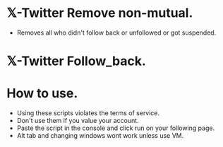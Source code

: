 # 𝕏-Twitter Remove non-mutual.
- Removes all who didn't follow back or unfollowed or got suspended.
# 𝕏-Twitter Follow_back.
# How to use.
- Using these scripts violates the terms of service.
- Don't use them if you value your account.
- Paste the script in the console and click run on your following page.
- Alt tab and changing windows wont work unless use VM.

